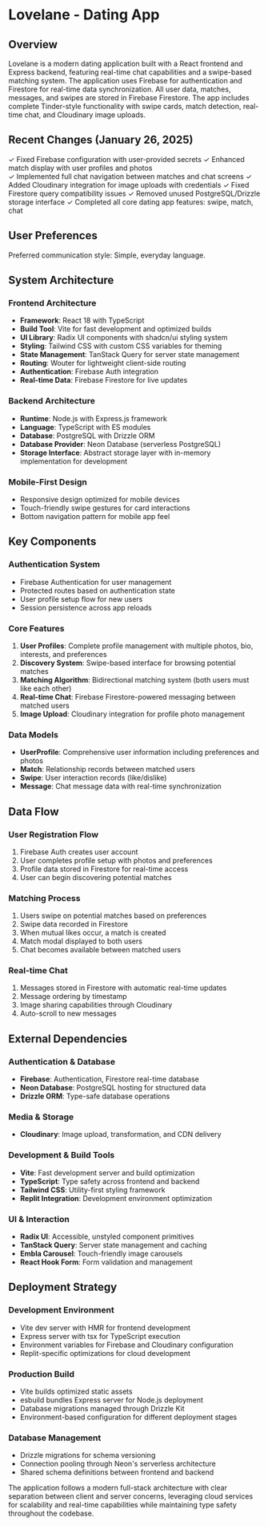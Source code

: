 # Lovelane - Dating App

## Overview

Lovelane is a modern dating application built with a React frontend and Express backend, featuring real-time chat capabilities and a swipe-based matching system. The application uses Firebase for authentication and Firestore for real-time data synchronization. All user data, matches, messages, and swipes are stored in Firebase Firestore. The app includes complete Tinder-style functionality with swipe cards, match detection, real-time chat, and Cloudinary image uploads.

## Recent Changes (January 26, 2025)

✓ Fixed Firebase configuration with user-provided secrets
✓ Enhanced match display with user profiles and photos  
✓ Implemented full chat navigation between matches and chat screens
✓ Added Cloudinary integration for image uploads with credentials
✓ Fixed Firestore query compatibility issues
✓ Removed unused PostgreSQL/Drizzle storage interface
✓ Completed all core dating app features: swipe, match, chat

## User Preferences

Preferred communication style: Simple, everyday language.

## System Architecture

### Frontend Architecture
- **Framework**: React 18 with TypeScript
- **Build Tool**: Vite for fast development and optimized builds
- **UI Library**: Radix UI components with shadcn/ui styling system
- **Styling**: Tailwind CSS with custom CSS variables for theming
- **State Management**: TanStack Query for server state management
- **Routing**: Wouter for lightweight client-side routing
- **Authentication**: Firebase Auth integration
- **Real-time Data**: Firebase Firestore for live updates

### Backend Architecture
- **Runtime**: Node.js with Express.js framework
- **Language**: TypeScript with ES modules
- **Database**: PostgreSQL with Drizzle ORM
- **Database Provider**: Neon Database (serverless PostgreSQL)
- **Storage Interface**: Abstract storage layer with in-memory implementation for development

### Mobile-First Design
- Responsive design optimized for mobile devices
- Touch-friendly swipe gestures for card interactions
- Bottom navigation pattern for mobile app feel

## Key Components

### Authentication System
- Firebase Authentication for user management
- Protected routes based on authentication state
- User profile setup flow for new users
- Session persistence across app reloads

### Core Features
1. **User Profiles**: Complete profile management with multiple photos, bio, interests, and preferences
2. **Discovery System**: Swipe-based interface for browsing potential matches
3. **Matching Algorithm**: Bidirectional matching system (both users must like each other)
4. **Real-time Chat**: Firebase Firestore-powered messaging between matched users
5. **Image Upload**: Cloudinary integration for profile photo management

### Data Models
- **UserProfile**: Comprehensive user information including preferences and photos
- **Match**: Relationship records between matched users
- **Swipe**: User interaction records (like/dislike)
- **Message**: Chat message data with real-time synchronization

## Data Flow

### User Registration Flow
1. Firebase Auth creates user account
2. User completes profile setup with photos and preferences
3. Profile data stored in Firestore for real-time access
4. User can begin discovering potential matches

### Matching Process
1. Users swipe on potential matches based on preferences
2. Swipe data recorded in Firestore
3. When mutual likes occur, a match is created
4. Match modal displayed to both users
5. Chat becomes available between matched users

### Real-time Chat
1. Messages stored in Firestore with automatic real-time updates
2. Message ordering by timestamp
3. Image sharing capabilities through Cloudinary
4. Auto-scroll to new messages

## External Dependencies

### Authentication & Database
- **Firebase**: Authentication, Firestore real-time database
- **Neon Database**: PostgreSQL hosting for structured data
- **Drizzle ORM**: Type-safe database operations

### Media & Storage
- **Cloudinary**: Image upload, transformation, and CDN delivery

### Development & Build Tools
- **Vite**: Fast development server and build optimization
- **TypeScript**: Type safety across frontend and backend
- **Tailwind CSS**: Utility-first styling framework
- **Replit Integration**: Development environment optimization

### UI & Interaction
- **Radix UI**: Accessible, unstyled component primitives
- **TanStack Query**: Server state management and caching
- **Embla Carousel**: Touch-friendly image carousels
- **React Hook Form**: Form validation and management

## Deployment Strategy

### Development Environment
- Vite dev server with HMR for frontend development
- Express server with tsx for TypeScript execution
- Environment variables for Firebase and Cloudinary configuration
- Replit-specific optimizations for cloud development

### Production Build
- Vite builds optimized static assets
- esbuild bundles Express server for Node.js deployment
- Database migrations managed through Drizzle Kit
- Environment-based configuration for different deployment stages

### Database Management
- Drizzle migrations for schema versioning
- Connection pooling through Neon's serverless architecture
- Shared schema definitions between frontend and backend

The application follows a modern full-stack architecture with clear separation between client and server concerns, leveraging cloud services for scalability and real-time capabilities while maintaining type safety throughout the codebase.